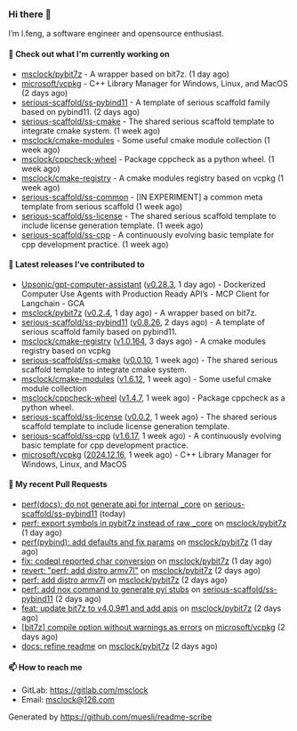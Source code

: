 ### Hi there 👋

I’m l.feng, a software engineer and opensource enthusiast.

#### 👷 Check out what I'm currently working on

- [msclock/pybit7z](https://github.com/msclock/pybit7z) - A wrapper based on bit7z. (1 day ago)
- [microsoft/vcpkg](https://github.com/microsoft/vcpkg) - C&#43;&#43; Library Manager for Windows, Linux, and MacOS (2 days ago)
- [serious-scaffold/ss-pybind11](https://github.com/serious-scaffold/ss-pybind11) - A template of serious scaffold family based on pybind11. (2 days ago)
- [serious-scaffold/ss-cmake](https://github.com/serious-scaffold/ss-cmake) - The shared serious scaffold template to integrate cmake system. (1 week ago)
- [msclock/cmake-modules](https://github.com/msclock/cmake-modules) - Some useful cmake module collection (1 week ago)
- [msclock/cppcheck-wheel](https://github.com/msclock/cppcheck-wheel) - Package cppcheck as a python wheel. (1 week ago)
- [msclock/cmake-registry](https://github.com/msclock/cmake-registry) - A cmake modules registry based on vcpkg (1 week ago)
- [serious-scaffold/ss-common](https://github.com/serious-scaffold/ss-common) - [IN EXPERIMENT] a common meta template from serious scaffold (1 week ago)
- [serious-scaffold/ss-license](https://github.com/serious-scaffold/ss-license) - The shared serious scaffold template to include license generation template. (1 week ago)
- [serious-scaffold/ss-cpp](https://github.com/serious-scaffold/ss-cpp) - A continuously evolving basic template for cpp development practice. (1 week ago)

#### 🔭 Latest releases I've contributed to

- [Upsonic/gpt-computer-assistant](https://github.com/Upsonic/gpt-computer-assistant) ([v0.28.3](https://github.com/Upsonic/gpt-computer-assistant/releases/tag/v0.28.3), 1 day ago) - Dockerized Computer Use Agents with Production Ready API’s - MCP Client for Langchain - GCA
- [msclock/pybit7z](https://github.com/msclock/pybit7z) ([v0.2.4](https://github.com/msclock/pybit7z/releases/tag/v0.2.4), 1 day ago) - A wrapper based on bit7z.
- [serious-scaffold/ss-pybind11](https://github.com/serious-scaffold/ss-pybind11) ([v0.8.26](https://github.com/serious-scaffold/ss-pybind11/releases/tag/v0.8.26), 2 days ago) - A template of serious scaffold family based on pybind11.
- [msclock/cmake-registry](https://github.com/msclock/cmake-registry) ([v1.0.164](https://github.com/msclock/cmake-registry/releases/tag/v1.0.164), 3 days ago) - A cmake modules registry based on vcpkg
- [serious-scaffold/ss-cmake](https://github.com/serious-scaffold/ss-cmake) ([v0.0.10](https://github.com/serious-scaffold/ss-cmake/releases/tag/v0.0.10), 1 week ago) - The shared serious scaffold template to integrate cmake system.
- [msclock/cmake-modules](https://github.com/msclock/cmake-modules) ([v1.6.12](https://github.com/msclock/cmake-modules/releases/tag/v1.6.12), 1 week ago) - Some useful cmake module collection
- [msclock/cppcheck-wheel](https://github.com/msclock/cppcheck-wheel) ([v1.4.7](https://github.com/msclock/cppcheck-wheel/releases/tag/v1.4.7), 1 week ago) - Package cppcheck as a python wheel.
- [serious-scaffold/ss-license](https://github.com/serious-scaffold/ss-license) ([v0.0.2](https://github.com/serious-scaffold/ss-license/releases/tag/v0.0.2), 1 week ago) - The shared serious scaffold template to include license generation template.
- [serious-scaffold/ss-cpp](https://github.com/serious-scaffold/ss-cpp) ([v1.6.17](https://github.com/serious-scaffold/ss-cpp/releases/tag/v1.6.17), 1 week ago) - A continuously evolving basic template for cpp development practice.
- [microsoft/vcpkg](https://github.com/microsoft/vcpkg) ([2024.12.16](https://github.com/microsoft/vcpkg/releases/tag/2024.12.16), 1 week ago) - C&#43;&#43; Library Manager for Windows, Linux, and MacOS

#### 🔨 My recent Pull Requests

- [perf(docs): do not generate api for internal _core](https://github.com/serious-scaffold/ss-pybind11/pull/90) on [serious-scaffold/ss-pybind11](https://github.com/serious-scaffold/ss-pybind11) (today)
- [perf: export symbols in pybit7z instead of raw _core](https://github.com/msclock/pybit7z/pull/21) on [msclock/pybit7z](https://github.com/msclock/pybit7z) (1 day ago)
- [perf(pybind): add defaults and fix params](https://github.com/msclock/pybit7z/pull/18) on [msclock/pybit7z](https://github.com/msclock/pybit7z) (1 day ago)
- [fix: codeql reported char conversion](https://github.com/msclock/pybit7z/pull/17) on [msclock/pybit7z](https://github.com/msclock/pybit7z) (1 day ago)
- [revert: &#34;perf: add distro armv7l&#34;](https://github.com/msclock/pybit7z/pull/16) on [msclock/pybit7z](https://github.com/msclock/pybit7z) (2 days ago)
- [perf: add distro armv7l](https://github.com/msclock/pybit7z/pull/15) on [msclock/pybit7z](https://github.com/msclock/pybit7z) (2 days ago)
- [perf: add nox command to generate pyi stubs](https://github.com/serious-scaffold/ss-pybind11/pull/89) on [serious-scaffold/ss-pybind11](https://github.com/serious-scaffold/ss-pybind11) (2 days ago)
- [feat: update bit7z to v4.0.9#1 and add apis](https://github.com/msclock/pybit7z/pull/14) on [msclock/pybit7z](https://github.com/msclock/pybit7z) (2 days ago)
- [[bit7z] compile option without warnings as errors](https://github.com/microsoft/vcpkg/pull/43005) on [microsoft/vcpkg](https://github.com/microsoft/vcpkg) (2 days ago)
- [docs: refine readme](https://github.com/msclock/pybit7z/pull/13) on [msclock/pybit7z](https://github.com/msclock/pybit7z) (2 days ago)

#### 📫 How to reach me

- GitLab: https://gitlab.com/msclock
- Email: msclock@126.com

Generated by https://github.com/muesli/readme-scribe
